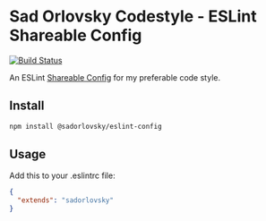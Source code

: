 # Sad Orlovsky Codestyle - ESLint Shareable Config

[![Build Status](https://travis-ci.org/sadorlovsky/codestyle.svg)](https://travis-ci.org/sadorlovsky/codestyle)

An ESLint [Shareable Config](http://eslint.org/docs/developer-guide/shareable-configs) for my preferable code style.

## Install

```bash
npm install @sadorlovsky/eslint-config
```

## Usage

Add this to your .eslintrc file:

```json
{
  "extends": "sadorlovsky"
}
```
